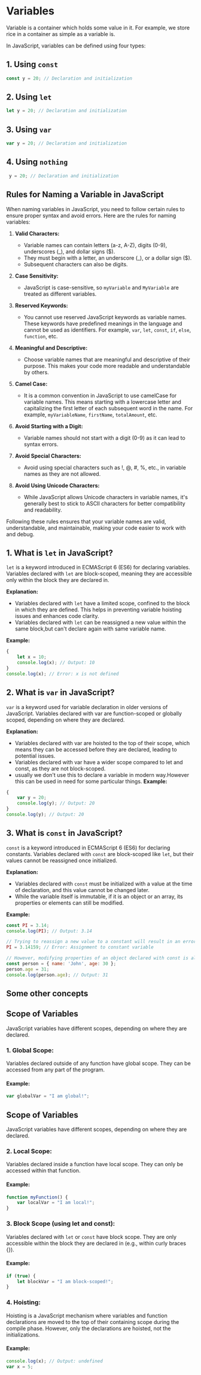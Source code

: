 # Variables

Variable is a container which holds some value in it. For example, we store rice in a container as simple as a variable is.

In JavaScript, variables can be defined using four types:

## 1. Using `const`

```javascript
const y = 20; // Declaration and initialization
```

## 2. Using `let`

```javascript
let y = 20; // Declaration and initialization
```

## 3. Using `var`

```javascript
var y = 20; // Declaration and initialization
```

## 4. Using `nothing`

```javascript
 y = 20; // Declaration and initialization
```
## Rules for Naming a Variable in JavaScript

When naming variables in JavaScript, you need to follow certain rules to ensure proper syntax and avoid errors. Here are the rules for naming variables:

1. **Valid Characters:**
   - Variable names can contain letters (a-z, A-Z), digits (0-9), underscores (_), and dollar signs ($).
   - They must begin with a letter, an underscore (_), or a dollar sign ($).
   - Subsequent characters can also be digits.

2. **Case Sensitivity:**
   - JavaScript is case-sensitive, so `myVariable` and `MyVariable` are treated as different variables.

3. **Reserved Keywords:**
   - You cannot use reserved JavaScript keywords as variable names. These keywords have predefined meanings in the language and cannot be used as identifiers. For example, `var`, `let`, `const`, `if`, `else`, `function`, etc.

4. **Meaningful and Descriptive:**
   - Choose variable names that are meaningful and descriptive of their purpose. This makes your code more readable and understandable by others.

5. **Camel Case:**
   - It is a common convention in JavaScript to use camelCase for variable names. This means starting with a lowercase letter and capitalizing the first letter of each subsequent word in the name. For example, `myVariableName`, `firstName`, `totalAmount`, etc.

6. **Avoid Starting with a Digit:**
   - Variable names should not start with a digit (0-9) as it can lead to syntax errors.

7. **Avoid Special Characters:**
   - Avoid using special characters such as !, @, #, %, etc., in variable names as they are not allowed.

8. **Avoid Using Unicode Characters:**
   - While JavaScript allows Unicode characters in variable names, it's generally best to stick to ASCII characters for better compatibility and readability.

Following these rules ensures that your variable names are valid, understandable, and maintainable, making your code easier to work with and debug.


## 1. What is `let` in JavaScript?

`let` is a keyword introduced in ECMAScript 6 (ES6) for declaring variables. Variables declared with `let` are block-scoped, meaning they are accessible only within the block they are declared in.   

**Explanation:**
- Variables declared with `let` have a limited scope, confined to the block in which they are defined. This helps in preventing variable hoisting issues and enhances code clarity.
- Variables declared with `let` can be reassigned a new value within the same block,but can't declare again with same variable name. 

**Example:**
```javascript
{
    let x = 10;
    console.log(x); // Output: 10
}
console.log(x); // Error: x is not defined
```
## 2. What is `var` in JavaScript?

`var` is a keyword used for variable declaration in older versions of JavaScript. Variables declared with var are function-scoped or globally scoped, depending on where they are declared.


**Explanation:**
- Variables declared with var are hoisted to the top of their scope, which means they can be accessed before they are declared, leading to potential issues.
- Variables declared with var have a wider scope compared to let and const, as they are not block-scoped.
- usually we don't use this to declare a variable in modern way.However this can be used in need for some particular things.
**Example:**
```javascript
{
    var y = 20;
    console.log(y); // Output: 20
}
console.log(y); // Output: 20
```

## 3. What is `const` in JavaScript?

`const` is a keyword introduced in ECMAScript 6 (ES6) for declaring constants. Variables declared with `const` are block-scoped like `let`, but their values cannot be reassigned once initialized.

**Explanation:**

- Variables declared with `const` must be initialized with a value at the time of declaration, and this value cannot be changed later.
- While the variable itself is immutable, if it is an object or an array, its properties or elements can still be modified.

**Example:**

```javascript
const PI = 3.14;
console.log(PI); // Output: 3.14

// Trying to reassign a new value to a constant will result in an error
PI = 3.14159; // Error: Assignment to constant variable

// However, modifying properties of an object declared with const is allowed
const person = { name: 'John', age: 30 };
person.age = 31;
console.log(person.age); // Output: 31
```
## Some other concepts
## Scope of Variables

JavaScript variables have different scopes, depending on where they are declared.

### 1. Global Scope:
Variables declared outside of any function have global scope. They can be accessed from any part of the program.

#### Example:
```javascript
var globalVar = "I am global!";
```

## Scope of Variables

JavaScript variables have different scopes, depending on where they are declared.

### 2. Local Scope:
Variables declared inside a function have local scope. They can only be accessed within that function.

#### Example:
```javascript
function myFunction() {
    var localVar = "I am local!";
}

```


### 3.  Block Scope (using let and const):
Variables declared with `let` or `const` have block scope. They are only accessible within the block they are declared in (e.g., within curly braces {}).
#### Example:
```javascript
if (true) {
    let blockVar = "I am block-scoped!";
}

```


### 4. Hoisting:
Hoisting is a JavaScript mechanism where variables and function declarations are moved to the top of their containing scope during the compile phase. However, only the declarations are hoisted, not the initializations.
#### Example:
```javascript
console.log(x); // Output: undefined
var x = 5;

```

